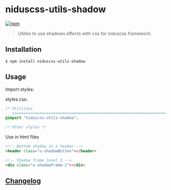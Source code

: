 # niduscss-utils-shadow
[![npm][npm-image]][npm-url]

[npm-image]: https://img.shields.io/npm/v/niduscss-utils-shadow.svg
[npm-url]: https://npmjs.org/package/niduscss-utils-shadow

> Utilies to use shadows effects with css for niduscss framework.


## Installation

```console
$ npm install niduscss-utils-shadow
```


## Usage

Import styles:

styles.css:

```css
/* Utilities
   ========================================================================== */
@import "niduscss-utils-shadow";

/* Other styles */
```

Use in html files

```html
<!-- Bottom shadow in a header -->
<header class="u-shadowBotton"></header>

<!-- Shadow frame level 2 -->
<div class="u-shadowFrame-2"></div>
```


## [Changelog](CHANGELOG.md)
